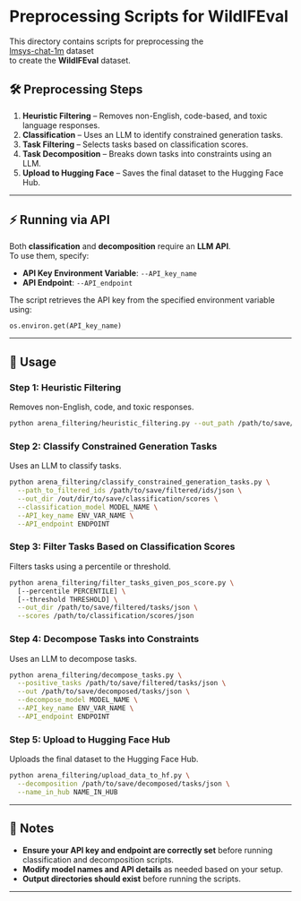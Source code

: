 # Preprocessing Scripts for WildIFEval

This directory contains scripts for preprocessing the  
<a href="https://huggingface.co/datasets/lmsys/lmsys-chat-1m" target="_blank">lmsys-chat-1m</a> dataset  
to create the **WildIFEval** dataset.

## 🛠️ Preprocessing Steps

1. **Heuristic Filtering** – Removes non-English, code-based, and toxic language responses.
2. **Classification** – Uses an LLM to identify constrained generation tasks.
3. **Task Filtering** – Selects tasks based on classification scores.
4. **Task Decomposition** – Breaks down tasks into constraints using an LLM.
5. **Upload to Hugging Face** – Saves the final dataset to the Hugging Face Hub.

---

## ⚡ Running via API

Both **classification** and **decomposition** require an **LLM API**.  
To use them, specify:
- **API Key Environment Variable**: `--API_key_name`
- **API Endpoint**: `--API_endpoint`

The script retrieves the API key from the specified environment variable using:
```python
os.environ.get(API_key_name)
```

---

## 🚀 Usage

### **Step 1: Heuristic Filtering**
Removes non-English, code, and toxic responses.
```sh
python arena_filtering/heuristic_filtering.py --out_path /path/to/save/filtered/ids/json
```

### **Step 2: Classify Constrained Generation Tasks**
Uses an LLM to classify tasks.
```sh
python arena_filtering/classify_constrained_generation_tasks.py \
  --path_to_filtered_ids /path/to/save/filtered/ids/json \
  --out_dir /out/dir/to/save/classification/scores \
  --classification_model MODEL_NAME \
  --API_key_name ENV_VAR_NAME \
  --API_endpoint ENDPOINT
```

### **Step 3: Filter Tasks Based on Classification Scores**
Filters tasks using a percentile or threshold.
```sh
python arena_filtering/filter_tasks_given_pos_score.py \
  [--percentile PERCENTILE] \
  [--threshold THRESHOLD] \
  --out_dir /path/to/save/filtered/tasks/json \
  --scores /path/to/classification/scores/json
```

### **Step 4: Decompose Tasks into Constraints**
Uses an LLM to decompose tasks.
```sh
python arena_filtering/decompose_tasks.py \
  --positive_tasks /path/to/save/filtered/tasks/json \
  --out /path/to/save/decomposed/tasks/json \
  --decompose_model MODEL_NAME \
  --API_key_name ENV_VAR_NAME \
  --API_endpoint ENDPOINT
```

### **Step 5: Upload to Hugging Face Hub**
Uploads the final dataset to the Hugging Face Hub.
```sh
python arena_filtering/upload_data_to_hf.py \
  --decomposition /path/to/save/decomposed/tasks/json \
  --name_in_hub NAME_IN_HUB
```

---

## 📢 Notes
- **Ensure your API key and endpoint are correctly set** before running classification and decomposition scripts.
- **Modify model names and API details** as needed based on your setup.
- **Output directories should exist** before running the scripts.

---
